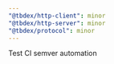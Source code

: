 ```yaml
---
"@tbdex/http-client": minor
"@tbdex/http-server": minor
"@tbdex/protocol": minor
---
```


Test CI semver automation
